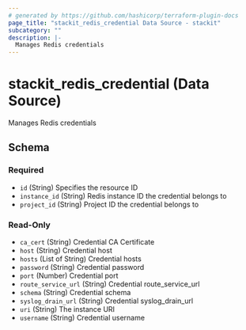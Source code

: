 ```yaml
---
# generated by https://github.com/hashicorp/terraform-plugin-docs
page_title: "stackit_redis_credential Data Source - stackit"
subcategory: ""
description: |-
  Manages Redis credentials
---
```


# stackit_redis_credential (Data Source)

Manages Redis credentials



<!-- schema generated by tfplugindocs -->
## Schema

### Required

- `id` (String) Specifies the resource ID
- `instance_id` (String) Redis instance ID the credential belongs to
- `project_id` (String) Project ID the credential belongs to

### Read-Only

- `ca_cert` (String) Credential CA Certificate
- `host` (String) Credential host
- `hosts` (List of String) Credential hosts
- `password` (String) Credential password
- `port` (Number) Credential port
- `route_service_url` (String) Credential route_service_url
- `schema` (String) Credential schema
- `syslog_drain_url` (String) Credential syslog_drain_url
- `uri` (String) The instance URI
- `username` (String) Credential username


